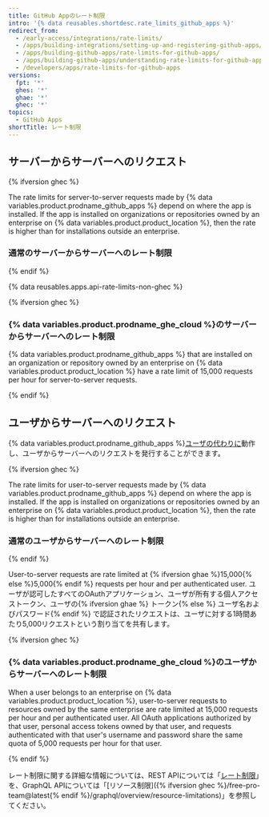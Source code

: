 ```yaml
---
title: GitHub Appのレート制限
intro: '{% data reusables.shortdesc.rate_limits_github_apps %}'
redirect_from:
  - /early-access/integrations/rate-limits/
  - /apps/building-integrations/setting-up-and-registering-github-apps/about-rate-limits-for-github-apps/
  - /apps/building-github-apps/rate-limits-for-github-apps/
  - /apps/building-github-apps/understanding-rate-limits-for-github-apps
  - /developers/apps/rate-limits-for-github-apps
versions:
  fpt: '*'
  ghes: '*'
  ghae: '*'
  ghec: '*'
topics:
  - GitHub Apps
shortTitle: レート制限
---
```


## サーバーからサーバーへのリクエスト

{% ifversion ghec %}

The rate limits for server-to-server requests made by {% data variables.product.prodname_github_apps %} depend on where the app is installed. If the app is installed on organizations or repositories owned by an enterprise on {% data variables.product.product_location %}, then the rate is higher than for installations outside an enterprise.

### 通常のサーバーからサーバーへのレート制限

{% endif %}

{% data reusables.apps.api-rate-limits-non-ghec %}

{% ifversion ghec %}

### {% data variables.product.prodname_ghe_cloud %}のサーバーからサーバーへのレート制限

{% data variables.product.prodname_github_apps %} that are installed on an organization or repository owned by an enterprise on {% data variables.product.product_location %} have a rate limit of 15,000 requests per hour for server-to-server requests.

{% endif %}

## ユーザからサーバーへのリクエスト

{% data variables.product.prodname_github_apps %}[ユーザの代わりに](/apps/building-github-apps/identifying-and-authorizing-users-for-github-apps/#identifying-and-authorizing-users-for-github-apps)動作し、ユーザからサーバーへのリクエストを発行することができます。

{% ifversion ghec %}

The rate limits for user-to-server requests made by {% data variables.product.prodname_github_apps %} depend on where the app is installed. If the app is installed on organizations or repositories owned by an enterprise on {% data variables.product.product_location %}, then the rate is higher than for installations outside an enterprise.

### 通常のユーザからサーバーへのレート制限

{% endif %}

User-to-server requests are rate limited at {% ifversion ghae %}15,000{% else %}5,000{% endif %} requests per hour and per authenticated user. ユーザが認可したすべてのOAuthアプリケーション、ユーザが所有する個人アクセストークン、ユーザの{% ifversion ghae %} トークン{% else %} ユーザ名およびパスワード{% endif %} で認証されたリクエストは、ユーザに対する1時間あたり5,000リクエストという割り当てを共有します。

{% ifversion ghec %}

### {% data variables.product.prodname_ghe_cloud %}のユーザからサーバーへのレート制限

When a user belongs to an enterprise on {% data variables.product.product_location %}, user-to-server requests to resources owned by the same enterprise are rate limited at 15,000 requests per hour and per authenticated user. All OAuth applications authorized by that user, personal access tokens owned by that user, and requests authenticated with that user's username and password share the same quota of 5,000 requests per hour for that user.

{% endif %}

レート制限に関する詳細な情報については、REST APIについては「[レート制限](/rest/overview/resources-in-the-rest-api#rate-limiting)」を、GraphQL APIについては「[リソース制限]({% ifversion ghec %}/free-pro-team@latest{% endif %}/graphql/overview/resource-limitations)」を参照してください。
